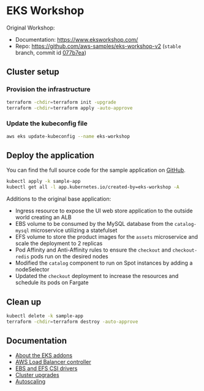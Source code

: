 # EKS Workshop

Original Workshop:
* Documentation: https://www.eksworkshop.com/
* Repo: https://github.com/aws-samples/eks-workshop-v2 (`stable` branch, commit id [077b7ea](https://github.com/aws-samples/eks-workshop-v2/tree/077b7ea90212c9b11711c4cf95bdd7520c65db90))

## Cluster setup

### Provision the infrastructure
```bash
terraform -chdir=terraform init -upgrade
terraform -chdir=terraform apply -auto-approve
```

### Update the kubeconfig file
```bash
aws eks update-kubeconfig --name eks-workshop
```

## Deploy the application
You can find the full source code for the sample application on [GitHub](https://github.com/aws-containers/retail-store-sample-app).
```bash
kubectl apply -k sample-app
kubectl get all -l app.kubernetes.io/created-by=eks-workshop -A
```

Additions to the original base application:
* Ingress resource to expose the UI web store application to the outside world creating an ALB
* EBS volume to be consumed by the MySQL database from the `catalog-mysql` microservice utilizing a statefulset
* EFS volume to store the product images for the `assets` microservice and scale the deployment to 2 replicas
* Pod Affinity and Anti-Affinity rules to ensure the `checkout` and `checkout-redis` pods run on the desired nodes
* Modified the `catalog` component to run on Spot instances by adding a nodeSelector
* Updated the `checkout` deployment to increase the resources and schedule its pods on Fargate

## Clean up
```bash
kubectl delete -k sample-app
terraform -chdir=terraform destroy -auto-approve
```

## Documentation
* [About the EKS addons](./docs/eks-addons.md)
* [AWS Load Balancer controller](./docs/load-balancer.md)
* [EBS and EFS CSI drivers](./docs/storage.md)
* [Cluster upgrades](./docs/managed-node-groups.md)
* [Autoscaling](./docs/autoscaling.md)


